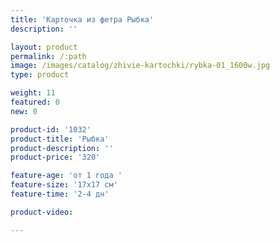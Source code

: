 ```yaml
---
title: 'Карточка из фетра Рыбка'
description: ''

layout: product
permalink: /:path
image: /images/catalog/zhivie-kartochki/rybka-01_1600w.jpg
type: product

weight: 11
featured: 0
new: 0

product-id: '1032'
product-title: 'Рыбка'
product-description: ''
product-price: '320'

feature-age: 'от 1 года '
feature-size: '17х17 см'
feature-time: '2-4 дн'

product-video: 

---
```

